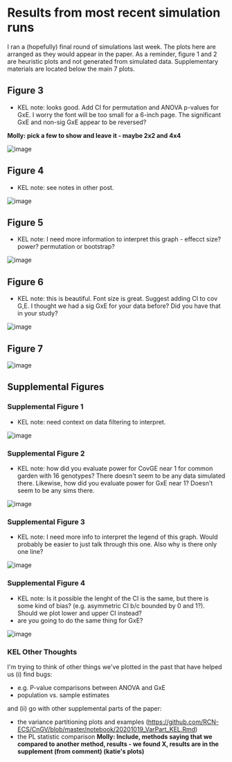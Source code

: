 

# Results from most recent simulation runs 

I ran a (hopefully) final round of simulations last week. The plots here are arranged as they would appear in the paper. As a reminder, figure 1 and 2 are heuristic plots and not generated from simulated data. 
Supplementary materials are located below the main 7 plots.

## Figure 3

* KEL note: looks good. Add CI for permutation and ANOVA p-values for GxE. I worry the font will be too small for a 6-inch page. The significant GxE and non-sig GxE appear to be reversed?

**Molly: pick a few to show and leave it - maybe 2x2 and 4x4**

![image](https://github.com/RCN-ECS/CnGV/blob/master/results/Sim_12.15.20/PhenotypePlotPanel.png)

## Figure 4

* KEL note: see notes in other post.

![image](https://github.com/RCN-ECS/CnGV/blob/master/results/Sim_12.15.20/12.21.FPR_panel.png)

## Figure 5

* KEL note: I need more information to interpret this graph - effecct size? power? permutation or bootstrap?

![image](https://github.com/RCN-ECS/CnGV/blob/master/results/Sim_12.15.20/12.28.HeatmapPanel.png)

## Figure 6

* KEL note: this is beautiful. Font size is great. Suggest adding CI to cov G,E. I thought we had a sig GxE for your data before? Did you have that in your study? 

![image](https://github.com/RCN-ECS/CnGV/blob/master/results/Sim_12.15.20/12.21.RealData.panel.png)

## Figure 7

![image](https://github.com/RCN-ECS/CnGV/blob/master/results/Sim_12.15.20/12.21.Cov_GxE_tradeoff_panel.png)

## Supplemental Figures 

### Supplemental Figure 1

* KEL note: need context on data filtering to interpret.
 
![image](https://github.com/RCN-ECS/CnGV/blob/master/results/Sim_12.15.20/12.21.Hex.ParameterCoverage.png)

### Supplemental Figure 2


* KEL note: how did you evaluate power for CovGE near 1 for common garden with 16 genotypes? There doesn't seem to be any data simulated there. Likewise, how did you evaluate power for GxE near 1? Doesn't seem to be any sims there.
 
![image](https://github.com/RCN-ECS/CnGV/blob/master/results/Sim_12.15.20/12.21.FalseNeg.FullPanel_effectSizes.png)

### Supplemental Figure 3

* KEL note: I need more info to interpret the legend of this graph. Would probably be easier to just talk through this one. Also why is there only one line?

![image](https://github.com/RCN-ECS/CnGV/blob/master/results/Sim_12.15.20/12.21.OmegaVsGxE_panel.png)

### Supplemental Figure 4

* KEL note: Is it possible the lenght of the CI is the same, but there is some kind of bias? (e.g. asymmetric CI b/c bounded by 0 and 1?). Should we plot lower and upper CI instead?
* are you going to do the same thing for GxE?

![image](https://github.com/RCN-ECS/CnGV/blob/master/results/Sim_12.15.20/12.21.MeansVsRaw_panel.png)

### KEL Other Thoughts

I'm trying to think of other things we've plotted in the past that have helped us (i) find bugs: 
- e.g. P-value comparisons between ANOVA and GxE
- population vs. sample estimates

and (ii) go with other supplemental parts of the paper:
- the variance partitioning plots and examples (https://github.com/RCN-ECS/CnGV/blob/master/notebook/20201019_VarPart_KEL.Rmd)
- the PL statistic comparison
   **Molly: Include, methods saying that we compared to another method, results - we found X, results are in the supplement (from comment) (katie's plots)**
